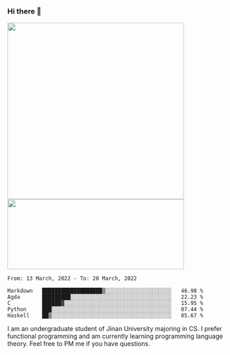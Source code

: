 ### Hi there 👋

<!--
**pe200012/pe200012** is a ✨ _special_ ✨ repository because its `README.md` (this file) appears on your GitHub profile.

Here are some ideas to get you started:

- 🔭 I’m currently working on ...
- 🌱 I’m currently learning ...
- 👯 I’m looking to collaborate on ...
- 🤔 I’m looking for help with ...
- 💬 Ask me about ...
- 📫 How to reach me: ...
- 😄 Pronouns: ...
- ⚡ Fun fact: ...
-->
<p>
    <img width="400em" src="https://github-readme-stats.vercel.app/api?username=pe200012&show_icons=true&icon_color=f44336&title_color=757de8">
    <img width="400em" height="159em" src="https://github-readme-stats.vercel.app/api/top-langs/?username=pe200012&hide=html,cmake,css&title_color=757de8&layout=compact">
</p>

<!--START_SECTION:waka-->
```text
From: 13 March, 2022 - To: 20 March, 2022

Markdown   ███████████████████▒░░░░░░░░░░░░░░░░░░░░░   46.98 % 
Agda       █████████░░░░░░░░░░░░░░░░░░░░░░░░░░░░░░░░   22.23 % 
C          ██████▓░░░░░░░░░░░░░░░░░░░░░░░░░░░░░░░░░░   15.95 % 
Python     ███░░░░░░░░░░░░░░░░░░░░░░░░░░░░░░░░░░░░░░   07.44 % 
Haskell    ██▒░░░░░░░░░░░░░░░░░░░░░░░░░░░░░░░░░░░░░░   05.67 % 
```
<!--END_SECTION:waka-->

I am an undergraduate student of Jinan University majoring in CS. I prefer functional programming and am currently learning programming language theory. Feel free to PM me if you have questions.
